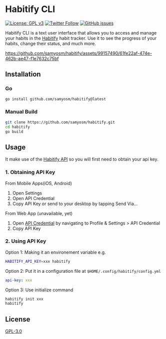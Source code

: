 # Habitify CLI
[![License: GPL v3](https://img.shields.io/badge/License-GPLv3-blue.svg?style=for-the-badge)](https://www.gnu.org/licenses/gpl-3.0)
[![Twitter Follow](https://img.shields.io/twitter/follow/samy_osmium?style=for-the-badge)](https://twitter.com/intent/follow?screen_name=samy_osmium)
[![GitHub issues](https://img.shields.io/github/issues/samyosm/habitify-cli?style=for-the-badge)](https://github.com/samyosm/habitify-cli/issues)

Habitify CLI is a text user interface that allows you to access and manage your habits in the [Habitify](https://www.habitify.me/) habit tracker.
Use it to see the progress of your habits, change their status, and much more.

https://github.com/samyosm/habitify/assets/99157490/61fe22af-474e-462b-ae47-f1e7632c75bf

## Installation

### Go
```bash
go install github.com/samyosm/habitify@latest
```

### Manual Build
```bash
git clone https://github.com/samyosm/habitify.git
cd habitify
go build
```

## Usage
It make use of the [Habitify API](https://docs.habitify.me/) so you will first need to obtain your api key.

### 1. Obtaining API Key 
From Mobile Apps(iOS, Android)
1. Open Settings
2. Open API Credential
3. Copy API Key or send to your desktop by tapping Send Via...

From Web App (unavailable, yet)
1. Open [API Credential](https://app.habitify.me/preference/api-credential) by navigating to Profile & Settings > API Credential
2. Copy API Key

### 2. Using API Key
Option 1: Making it an environement variable e.g.
```bash
HABITIFY_API_KEY=xxx habitify
```

Option 2: Put it in a configuration file at `$HOME/.config/habitify/config.yml`
```yml
api-key: xxx
```

Option 3: Use initialize command
```bash
habitify init xxx
habitify
```

## License
[GPL-3.0](./LICENSE)
